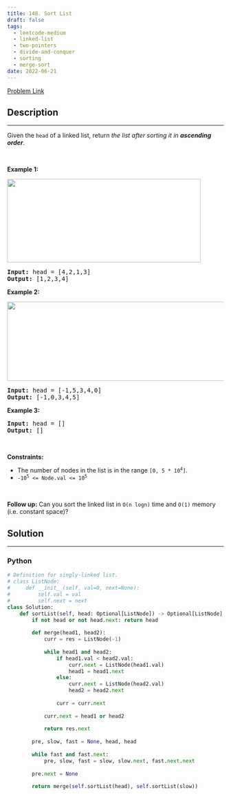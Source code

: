 ```yaml
---
title: 148. Sort List
draft: false
tags: 
  - leetcode-medium
  - linked-list
  - two-pointers
  - divide-and-conquer
  - sorting
  - merge-sort
date: 2022-06-21
---
```


[Problem Link](https://leetcode.com/problems/sort-list/)

## Description

---
<p>Given the <code>head</code> of a linked list, return <em>the list after sorting it in <strong>ascending order</strong></em>.</p>

<p>&nbsp;</p>
<p><strong class="example">Example 1:</strong></p>
<img alt="" src="https://assets.leetcode.com/uploads/2020/09/14/sort_list_1.jpg" style="width: 450px; height: 194px;" />
<pre>
<strong>Input:</strong> head = [4,2,1,3]
<strong>Output:</strong> [1,2,3,4]
</pre>

<p><strong class="example">Example 2:</strong></p>
<img alt="" src="https://assets.leetcode.com/uploads/2020/09/14/sort_list_2.jpg" style="width: 550px; height: 184px;" />
<pre>
<strong>Input:</strong> head = [-1,5,3,4,0]
<strong>Output:</strong> [-1,0,3,4,5]
</pre>

<p><strong class="example">Example 3:</strong></p>

<pre>
<strong>Input:</strong> head = []
<strong>Output:</strong> []
</pre>

<p>&nbsp;</p>
<p><strong>Constraints:</strong></p>

<ul>
	<li>The number of nodes in the list is in the range <code>[0, 5 * 10<sup>4</sup>]</code>.</li>
	<li><code>-10<sup>5</sup> &lt;= Node.val &lt;= 10<sup>5</sup></code></li>
</ul>

<p>&nbsp;</p>
<p><strong>Follow up:</strong> Can you sort the linked list in <code>O(n logn)</code> time and <code>O(1)</code> memory (i.e. constant space)?</p>


## Solution

---
### Python
``` py title='sort-list'
# Definition for singly-linked list.
# class ListNode:
#     def __init__(self, val=0, next=None):
#         self.val = val
#         self.next = next
class Solution:
    def sortList(self, head: Optional[ListNode]) -> Optional[ListNode]:
        if not head or not head.next: return head
        
        def merge(head1, head2):
            curr = res = ListNode(-1)
            
            while head1 and head2:
                if head1.val < head2.val:
                    curr.next = ListNode(head1.val)
                    head1 = head1.next
                else:
                    curr.next = ListNode(head2.val)
                    head2 = head2.next
                
                curr = curr.next
            
            curr.next = head1 or head2
            
            return res.next
        
        pre, slow, fast = None, head, head
        
        while fast and fast.next:
            pre, slow, fast = slow, slow.next, fast.next.next
        
        pre.next = None
        
        return merge(self.sortList(head), self.sortList(slow))
```

